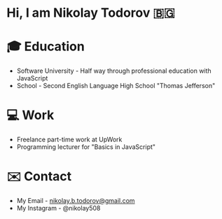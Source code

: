 # Hi, I am Nikolay Todorov 🇧🇬

# 🎓 Education
- Software University - Half way through professional education with JavaScript
- School - Second English Language High School "Thomas Jefferson"

# 💻 Work
- Freelance part-time work at UpWork
- Programming lecturer for "Basics in JavaScript"

# ✉️ Contact
- My Email - nikolay.b.todorov@gmail.com
- My Instagram - @nikolay508
